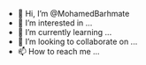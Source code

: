 - 👋 Hi, I’m @MohamedBarhmate
- 👀 I’m interested in ...
- 🌱 I’m currently learning ...
- 💞️ I’m looking to collaborate on ...
- 📫 How to reach me ...

<!---
MohamedBarhmate/MohamedBarhmate is a ✨ special ✨ repository because its `README.md` (this file) appears on your GitHub profile.
You can click the Preview link to take a look at your changes.
--->
